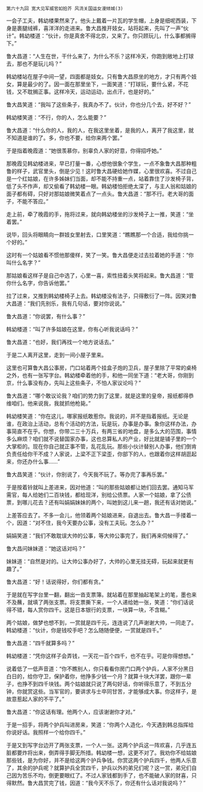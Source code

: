     第六十九回 宽大见军威官如拾芥 风流关国运女漫倾城(3) 

   一会子工夫，韩幼楼果然来了。他头上戴着一片瓦的学生帽，上身是细呢西装，下身是裹腿绒裤，喜洋洋的走进来。鲁大昌推开妓女，站将起来，先叫了一声“伙计”。韩幼楼道：“伙计，你是真舍不得北京，又来了。你只顾玩儿，什么事都搁得下。”

   鲁大昌道：“人生在世，干什么来了，为什么不乐？这样冷天，你跑到敞地上打球去，那也不是玩儿吗？”

   韩幼楼站在屋子中间一望，四面都是妓女。只有鲁大昌原坐的地方，才只有两个妓女，算是最少的了。因一面在那里坐下，一面笑道：“打球玩，要什么紧，不花钱，又不耽搁正事。这样冷天，运动运动，出点汗，也是好的。”

   鲁大昌笑道：“我叫了这些条子，我真办不了。伙计，你也分几个去，好不好？”

   韩幼楼笑道：“不行，你的人，怎么能要？”

   鲁大昌道：“什么你的人，我的人，在我这里坐着，是我的人，离开了我这里，就不知道是谁的了。多，你也不要，给你来两个罢。”

   于是指着晚霞道：“她很羡慕你，别辜负人家的好意，你得招呼她。”

   那晚霞见韩幼楼进来，早已打量一番，心想他很象个学生，一点不象鲁大昌那种粗鲁的样子，武官里头，倒是少见！这时鲁大昌硬给她作媒，心里很欢喜。不过自己是一个红姑娘，在许多姊妹们当面，却不能不持重一点，站着靠住了沙发椅子背，低了头不作声，却又偷看了韩幼楼一眼。韩幼楼怕拒绝太深了，与主人翁和姑娘的面子都有碍，只好对那姑娘微笑着点了一点头。鲁大昌道：“那不行。老大哥的面子，不能不答应。”

   走上前，牵了晚霞的手，拖将过来，就向韩幼楼坐的沙发椅子上一推，笑道：“坐着罢。”

   说毕，回头将眼睛向一群妓女里射去，口里笑道：“瞧瞧那一个合适，我给你挑一个好的。”

   这时有一个姑娘看不惯他那傻样，笑了一笑。鲁大昌便走过去拉着她的手道：“你叫什么名字？”

   那姑娘看这样子是自己中选了，心里一喜，索性扭着头笑将起来。鲁大昌道：“管你什么名字，你告诉他罢。”

   拉了过来，又推到韩幼楼椅子上去。韩幼楼没有法子，只得敷衍了一阵。因笑对鲁大昌道：“我们先别乐，我有几句话，要对你说说。”

   鲁大昌道：“你说罢，有什么事？”

   韩幼楼道：“叫了许多姑娘在这里，你有心听我说话吗？”

   鲁大昌道：“也好，我们再找一个地方说话去。”

   于是二人离开这里，走到一间小屋子里来。

   这里也可算鲁大昌公事房，门口站着两个挂盒子炮的卫兵，屋子里除了平常的桌椅之外，也有一张写字台。韩幼楼牵着他的手，和他一同坐下道：“老大哥，你刚到京，什么事没有办，先叫上这些条子，不怕人家议论吗？”

   鲁大昌道：“哪个敢议论我？咱们的势力到了这里，就是这里的皇帝，报纸都得恭维咱们。他来说我，我就抓他枪毙。”

   韩幼楼笑道：“你在这儿，哪家报纸敢惹你。我说的，并不是指着报纸。无论是谁，在政治上活动，总有个活动的方法，玩是玩，办事是办事。象你这样办法，办事简直不在乎。你想，你带二三十万兵，有两三省的地盘，是多么大的范围，事情多么麻烦？咱们就不说替国家办事，这也总算私人的产业，好比就是铺子里的一个大掌柜的。现在你自己就正事不管，乱花乱玩。那些小伙计替别人办事，他们倒肯负责任给你干不成？人家说，上梁不正下梁歪，你部下的人，也跟着你这样胡逛起来，你还办什么事……”

   鲁大昌笑道：“伙计，你别说了，今天我不玩了。等办完了事再乐罢。”

   于是按着铃就叫上差进来，因对他道：“叫的那些姑娘都让她们回去罢。通知马军需官，每人给她们二百块钱，都给现洋，别给公债票。人家一个姑娘，拿了公债票，到哪儿花去？还有叫娟娟妹妹的两个，叫她到这儿来一趟，我还有话对她说。”

   上差答应去了。不多一会儿，他领着两个姑娘进来，自退出去。鲁大昌一手搂着一个，因道：“对不住，我今天要办公事，没有工夫玩。怎么办？”

   娟娟笑道：“我们不敢耽误大帅的公事，等大帅公事完了，我们再来伺候得了。”

   鲁大昌问妹妹道：“她这话对吗？”

   妹妹道：“自然是对的。让大帅公事办好了，大帅的心里无挂无碍，玩起来就更有趣了。”

   鲁大昌道：“好！话说得好，你们都有贪。”

   于是就在写字台里一翻，翻出一沓支票簿。就站着在那里抽起笔架上的笔，墨也来不及蘸，就填了两张支票。将支票撕下来，一个人递给她一张，笑道：“你们话说得不错，每人赏你四千。这是日本银行的支票，一块算一块，不含糊。”

   两个姑娘，做梦也想不到，一赏就是四千元，连连说了几声谢谢大帅，一同走了。韩幼楼道：“伙计，你是钱咬手吧？怎么随随便便，一赏就是四千。”

   鲁大昌道：“四千就算多吗？”

   韩幼楼道：“凭你这样子会弄钱，一天花一百个四千，也不在乎。可是你得想想。”

   说着低了一低声音道：“你不瞧别人，你只看看你房门口两个护兵，人家不分黑日白日的，给你守卫，保护着你，他挣多少钱一个月？就算十块大洋罢，跟你一辈子，也挣不到四千块钱。两个姑娘就只说了两句好话，你听得乐意了，不到五分钟，你就赏这些。当军官的，要讲求与士卒同甘苦，才能够成大事。你这样子，是故意惹起人家的不平了。”

   鲁大昌道：“你这话有理。他两个人，应该谢谢你才对。”

   于是一招手，将两个护兵叫进房来，笑道：“你两个人造化，今天遇到韩总指挥给你说好话。我照样一个给你四千。”

   于是又到写字台边开了两张支票，一个人一张。这两个护兵这一阵欢喜，几乎连五脏都要炸将出来，倒弄得手脚无所措。韩幼楼一想，这更不对了。我劝你不给姑娘那些钱，是为你好，并不是给这两个护兵争钱。你赏这两个护兵四千，他两人乐意了，其余的护兵呢？就算护兵全赏四千，护兵以外的弟兄们呢？这一赏，弟兄们自己因为苦乐不均，倒更要眼红了。不过人家钱都到手了，也不能破人家的财喜，只得默然。鲁大昌赏完了钱，因道：“我今天不乐了，你还有什么话对我说吗？”

